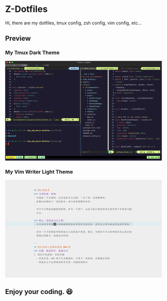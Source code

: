 # Z-Dotfiles

Hi, there are my dotfiles, tmux config, zsh config, vim config, etc...

## Preview
### My Tmux Dark Theme

![My_Tmux](My_Tmux.png)



### My Vim Writer Light Theme

![My_Vim_Writer](My_Vim_Writer.png)



## Enjoy your coding. 😆